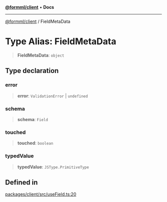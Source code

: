 [**@formml/client**](../README.md) • **Docs**

---

[@formml/client](../globals.md) / FieldMetaData

# Type Alias: FieldMetaData

> **FieldMetaData**: `object`

## Type declaration

### error

> **error**: `ValidationError` \| `undefined`

### schema

> **schema**: `Field`

### touched

> **touched**: `boolean`

### typedValue

> **typedValue**: `JSType.PrimitiveType`

## Defined in

[packages/client/src/useField.ts:20](https://github.com/formml/formml/blob/6aacaa756f672e3d18c3bdf35091d08edefd594c/packages/client/src/useField.ts#L20)
